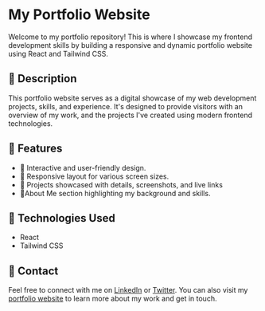 # My Portfolio Website

Welcome to my portfolio repository! This is where I showcase my frontend development skills by building a responsive and dynamic portfolio website using React and Tailwind CSS.

## 🌟 Description

This portfolio website serves as a digital showcase of my web development projects, skills, and experience. It's designed to provide visitors with an overview of my work, and the projects I've created using modern frontend technologies.

## 🌟 Features

- 🚀 Interactive and user-friendly design.
- 🚀 Responsive layout for various screen sizes.
- 🚀 Projects showcased with details, screenshots, and live links
- 🚀About Me section highlighting my background and skills.

## 🌟 Technologies Used

- React
- Tailwind CSS






## 🌟 Contact

Feel free to connect with me on [LinkedIn](https://www.linkedin.com/in/axhar/) or [Twitter](https://twitter.com/axhar_0). You can also visit my [portfolio website](https://azhar-ibraheem.netlify.app/) to learn more about my work and get in touch.

